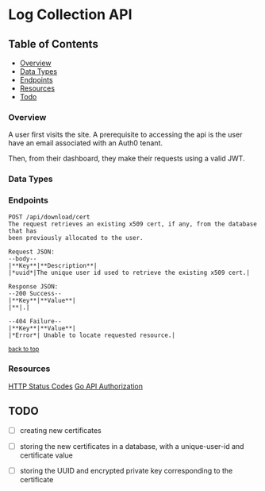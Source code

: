 # Log Collection API

## Table of Contents

- [Overview](#overview)
- [Data Types](#data-types)
- [Endpoints](#endpoints)
- [Resources](#resources)
- [Todo](#todo)

### Overview
A user first visits the site. 
A prerequisite to accessing the api is the user have an email associated with an
Auth0 tenant.

Then, from their dashboard, they make their requests using a valid JWT.

### Data Types

### Endpoints
```
POST /api/download/cert
The request retrieves an existing x509 cert, if any, from the database that has
been previously allocated to the user.

Request JSON: 
--body--
|**Key**|**Description**|
|*uuid*|The unique user id used to retrieve the existing x509 cert.|

Response JSON:
--200 Success--
|**Key**|**Value**|
|**|.|

--404 Failure--
|**Key**|**Value**|
|*Error*| Unable to locate requested resource.|
```

<a href="#table-of-contents" style="font-size:smaller;">back to top</a>


### Resources
[HTTP Status Codes](https://developer.mozilla.org/en-US/docs/Web/HTTP/Status#client_error_responses)
[Go API Authorization](https://auth0.com/docs/quickstart/backend/golang)

## TODO
- [ ] creating new certificates
- [ ] storing the new certificates in a database, with a unique-user-id and certificate value
- [ ] storing the UUID and encrypted private key corresponding to the certificate


